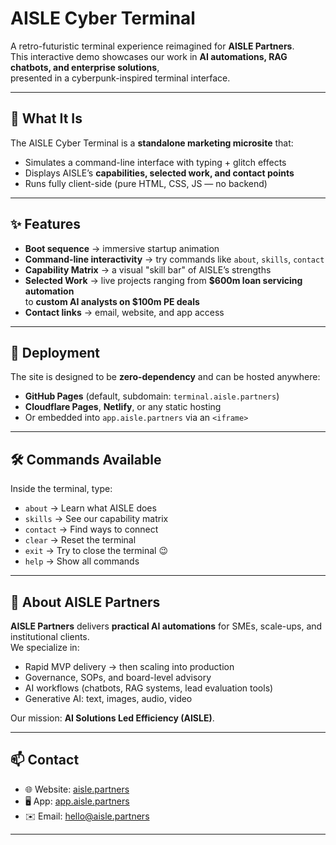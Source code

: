 # AISLE Cyber Terminal

A retro-futuristic terminal experience reimagined for **AISLE Partners**.  
This interactive demo showcases our work in **AI automations, RAG chatbots, and enterprise solutions**,  
presented in a cyberpunk-inspired terminal interface.

---

## 🔎 What It Is
The AISLE Cyber Terminal is a **standalone marketing microsite** that:
- Simulates a command-line interface with typing + glitch effects
- Displays AISLE’s **capabilities, selected work, and contact points**
- Runs fully client-side (pure HTML, CSS, JS — no backend)

---

## ✨ Features
- **Boot sequence** → immersive startup animation  
- **Command-line interactivity** → try commands like `about`, `skills`, `contact`  
- **Capability Matrix** → a visual "skill bar" of AISLE’s strengths  
- **Selected Work** → live projects ranging from **$600m loan servicing automation**  
  to **custom AI analysts on $100m PE deals**  
- **Contact links** → email, website, and app access

---

## 🚀 Deployment
The site is designed to be **zero-dependency** and can be hosted anywhere:
- **GitHub Pages** (default, subdomain: `terminal.aisle.partners`)
- **Cloudflare Pages**, **Netlify**, or any static hosting  
- Or embedded into `app.aisle.partners` via an `<iframe>`

---

## 🛠️ Commands Available
Inside the terminal, type:
- `about` → Learn what AISLE does
- `skills` → See our capability matrix
- `contact` → Find ways to connect
- `clear` → Reset the terminal
- `exit` → Try to close the terminal 😉
- `help` → Show all commands

---

## 📌 About AISLE Partners
**AISLE Partners** delivers **practical AI automations** for SMEs, scale-ups, and institutional clients.  
We specialize in:
- Rapid MVP delivery → then scaling into production  
- Governance, SOPs, and board-level advisory  
- AI workflows (chatbots, RAG systems, lead evaluation tools)  
- Generative AI: text, images, audio, video  

Our mission: **AI Solutions Led Efficiency (AISLE)**.

---

## 📫 Contact
- 🌐 Website: [aisle.partners](https://aisle.partners)  
- 🖥️ App: [app.aisle.partners](https://app.aisle.partners)  
- ✉️ Email: [hello@aisle.partners](mailto:hello@aisle.partners)

---
